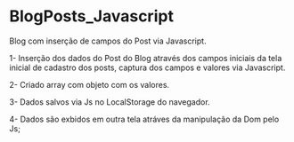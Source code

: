 # BlogPosts_Javascript
Blog com inserção de campos do Post via Javascript.

1- Inserção dos dados do Post do Blog através dos campos iniciais da tela inicial de cadastro dos posts, captura dos campos e valores via Javascript.

2-  Criado array com objeto com os valores.

3- Dados salvos via Js no LocalStorage do navegador.

4- Dados são exbidos em outra tela atráves da manipulação da Dom pelo Js;



